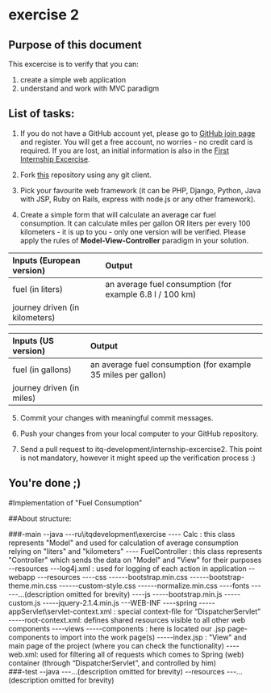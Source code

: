 [this_repo]: https://github.com/itq-development/internship-exercise2
[github_join_page]: https://github.com/join
[github_first_excercise]: https://github.com/itq-development/internship-exercise1/


exercise 2
===============================

Purpose of this document
------------------------

This excercise is to verify that you can:

1. create a simple web application
2. understand and work with MVC paradigm

List of tasks:
--------------

1. If you do not have a GitHub account yet, please go to [GitHub join page][github_join_page] and register. You will get a free account, no worries - no credit card is required. If you are lost, an initial information is also in the [First Internship Excercise][github_first_excercise].

2. Fork [this][this_repo] repository using any git client.

3. Pick your favourite web framework (it can be PHP, Django, Python, Java with JSP, Ruby on Rails, express with node.js or any other framework).

4. Create a simple form that will calculate an average car fuel consumption. It can calculate miles per gallon OR liters per every 100 kilometers - it is up to you - only one version will be verified. Please apply the rules of **Model-View-Controller** paradigm in your solution. 

 |Inputs (European version)|Output|
 |:-----|:-----|
 |fuel (in liters)|an average fuel consumption (for example 6.8 l / 100 km)|
 |journey driven (in kilometers)| |
 
 |Inputs (US version)|Output|
 |:-----|:-----|
 |fuel (in gallons)|an average fuel consumption (for example 35 miles per gallon)|
 |journey driven (in miles)| |

5. Commit your changes with meaningful commit messages.

6. Push your changes from your local computer to your GitHub repository.

7. Send a pull request to itq-development/internship-excercise2. This point is not mandatory, however it might speed up the verification process :)

You're done ;)
-------------------------------------
#Implementation of "Fuel Consumption"

##About structure:

###-main
    --java
        ---ru\itqdevelopment\exercise 
            ---- Calc : this class represents "Model" and used for calculation of average consumption relying on "liters" and "kilometers" 
            ---- FuelController : this class represents "Controller" which sends the data on "Model" and "View"  for their purposes
    --resources
        ---log4j.xml : used for logging of each action in application
    --webapp
        ---resources
            ----css
                ------bootstrap.min.css
                ------bootstrap-theme.min.css
                ------custom-style.css
                ------normalize.min.css
            ----fonts
                ------...(description omitted for brevity)
            ----js
                -----bootstrap.min.js
                -----custom.js
                -----jquery-2.1.4.min.js
        ---WEB-INF
            ----spring
                -----appServlet\servlet-context.xml : special context-file for “DispatcherServlet” 
                -----root-context.xml: defines shared resources visible to all other web components
            ----views
                -----components : here is located our .jsp page-components to import into the work page(s)
                -----index.jsp : "View" and main page of the project (where you can check the functionality)
            ----web.xml: used for filtering all of requests which comes to Spring (web) container (through “DispatcherServlet”, and controlled by him)           
###-test
    --java
        ---...(description omitted for brevity)
    --resources
        ---...(description omitted for brevity)